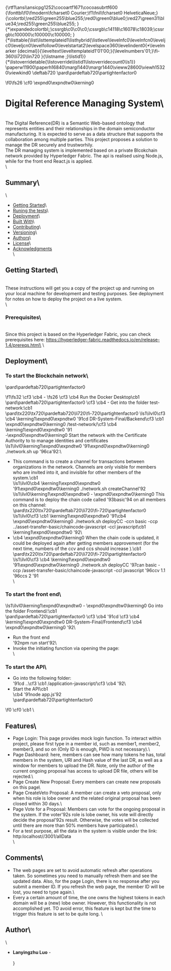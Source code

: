{\rtf1\ansi\ansicpg1252\cocoartf1671\cocoasubrtf600
{\fonttbl\f0\fmodern\fcharset0 Courier;\f1\fnil\fcharset0 HelveticaNeue;}
{\colortbl;\red255\green255\blue255;\red0\green0\blue0;\red27\green31\blue34;\red255\green255\blue255;
}
{\*\expandedcolortbl;;\cssrgb\c0\c0\c0;\cssrgb\c14118\c16078\c18039;\cssrgb\c100000\c100000\c100000;
}
{\*\listtable{\list\listtemplateid1\listhybrid{\listlevel\levelnfc0\levelnfcn0\leveljc0\leveljcn0\levelfollow0\levelstartat2\levelspace360\levelindent0{\*\levelmarker \{decimal\}}{\leveltext\leveltemplateid1\'01\'00;}{\levelnumbers\'01;}\fi-360\li720\lin720 }{\listname ;}\listid1}}
{\*\listoverridetable{\listoverride\listid1\listoverridecount0\ls1}}
\paperw11900\paperh16840\margl1440\margr1440\vieww28600\viewh15320\viewkind0
\deftab720
\pard\pardeftab720\partightenfactor0

\f0\fs26 \cf0 \expnd0\expndtw0\kerning0
# Digital Reference Managing System\
\
The Digital Reference(DR) is a Semantic Web-based ontology that represents entities and their relationships in the domain semiconductor manufacturing. It is expected to serve as a data structure that supports the collaboration among multiple parties. This project proposes a solution to manage the DR securely and trustworhily. \
The DR managing system is implemented based on a private Blcokchain network provided by Hyperledger Fabric. The api is realised using Node.js, while for the front end React.js is applied.\
\
## Summary\
\
  - [Getting Started](#getting-started)\
  - [Runing the tests](#running-the-tests)\
  - [Deployment](#deployment)\
  - [Built With](#built-with)\
  - [Contributing](#contributing)\
  - [Versioning](#versioning)\
  - [Authors](#authors)\
  - [License](#license)\
  - [Acknowledgments](#acknowledgments)\
\
## Getting Started\
\
These instructions will get you a copy of the project up and running on\
your local machine for development and testing purposes. See deployment\
for notes on how to deploy the project on a live system.\
\
### Prerequisites\
\
Since this project is based on the Hyperledger Fabric, you can check prerequisites here: https://hyperledger-fabric.readthedocs.io/en/release-1.4/prereqs.html\
\
## Deployment\
### To start the Blockchain network\
\pard\pardeftab720\partightenfactor0

\f1\fs32 \cf3 \cb4 - 
\fs26 \cf3 \cb4 Run the Docker Desktop\cb1 \
\pard\pardeftab720\partightenfactor0
\cf3 \cb4 - Get into the folder test-network:\cb1 \
\pard\tx220\tx720\pardeftab720\li720\fi-720\partightenfactor0
\ls1\ilvl0\cf3 \cb4 \kerning1\expnd0\expndtw0 		\'91cd DR-System-Final/Backend\cf3 \cb1 \expnd0\expndtw0\kerning0
/test-network/\cf3 \cb4 \kerning1\expnd0\expndtw0 \'91\
-\expnd0\expndtw0\kerning0
 Start the network with the Certificate Authority to to manage identities and certificates\
\ls1\ilvl0\kerning1\expnd0\expndtw0 	\'91\expnd0\expndtw0\kerning0
./network.sh up \'96ca\'92:\
- This command is to create a channel for transactions between organizations in the network. Channels are only visible for members who are invited into it, and invisible for other members of the system.\cb1 \
\ls1\ilvl0\cb4 \kerning1\expnd0\expndtw0 	\'91\expnd0\expndtw0\kerning0
./network.sh createChannel\'92\
\ls1\ilvl0\kerning1\expnd0\expndtw0 - \expnd0\expndtw0\kerning0
This command is to deploy the chain code called \'93basic\'94 on all members on this channel:\
\pard\tx220\tx720\pardeftab720\li720\fi-720\partightenfactor0
\ls1\ilvl0\cf3 \cb1 \kerning1\expnd0\expndtw0 	\'91\cb4 \expnd0\expndtw0\kerning0
./network.sh deployCC -ccn basic -ccp ../asset-transfer-basic/chaincode-javascript -ccl javascript\cb1 \kerning1\expnd0\expndtw0 \'92\
- \cb4 \expnd0\expndtw0\kerning0
When the chain code is updated, it could be deployed again after getting members approvement (for the next time, numbers of the ccv and ccs should increase ).\cb1 \
\pard\tx220\tx720\pardeftab720\li720\fi-720\partightenfactor0
\ls1\ilvl0\cf3 \cb4 \kerning1\expnd0\expndtw0 	\'91\expnd0\expndtw0\kerning0
./network.sh deployCC \'97can basic -ccp /asset-transfer-basic/chaincode-javascript -ccl javascript \'96ccv 1.1 \'96ccs 2 \'91\
\
### To start the front end\
\ls1\ilvl0\kerning1\expnd0\expndtw0 - \expnd0\expndtw0\kerning0
Go into the folder Frontend/:\cb1 \
\pard\pardeftab720\partightenfactor0
\cf3 \cb4 	\'91cd \cf3 \cb4 \kerning1\expnd0\expndtw0 DR-System-Final/Frontend\cf3 \cb4 \expnd0\expndtw0\kerning0
\'92\
- Run the front end\
	\'92npm run start\'92\
- Invoke the initiating function via opening the page: \
\
### To start the API\
- Go into the following folder:\
	\'91cd ..\cf3 \cb1 /application-javascript/\cf3 \cb4 \'92\
- Start the API\cb1 \
\cb4 	\'91node app.js\'92\
\pard\pardeftab720\partightenfactor0

\f0 \cf0 \cb1 \
## Features\
  - Page Login: This page provides mock login function. To interact within project, please first type in a member id, such as member1, member2, member3, and so on (Only ID is enough, PWD is not necessary).\
  - Page Dashboard: here, members can see how many tokens he has, total members in the system, URI and Hash value of the last DR, as well as a window for members to upload the DR. Note, only the author of the current ongoing proposal has access to upload DR file, others will be rejected.\
  - Page Create New Proposal: Every members can create new proposals on this page\
  - Page CreateVeto Proposal: A member can create a veto proposal, only when his role is lobe owner and the related original proposal has been closed within 30 days.\
  - Page Vote for a Proposal: Members can vote for the ongoing proposal in the system. If the voter\'92s role is lobe owner, his vote will directly decide the proposal\'92s result. Otherwise, the votes will be collected until there are more than 50% members have participated.\
  - For a test purpose, all the data in the system is visible under the link: http:localhost//3001/allData\
\
## Comments\
  - The web pages are set to avoid automatic refresh after operations taken. So sometimes you need to manually refresh them and see the updated data. Also, for the page Login, there is no response after you submit a member ID. If you refresh the web page, the member ID will be lost, you need to type again.\
  - Every a certain amount of time, the one owns the highest tokens in each domain will be a (new) lobe owner. However, this functionality is not accomplished yet. TO avoid error, this feature is kept but the time to trigger this feature is set to be quite long. \
## Author\
\
  - **Lanyingzhu Luo** - \
\
}